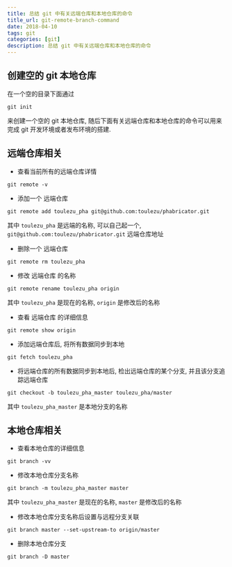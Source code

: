 ```yaml
---
title: 总结 git 中有关远端仓库和本地仓库的命令
title_url: git-remote-branch-command
date: 2018-04-10
tags: git
categories: [git]
description: 总结 git 中有关远端仓库和本地仓库的命令
---
```


## 创建空的 git 本地仓库

在一个空的目录下面通过

```
git init
```

来创建一个空的 git 本地仓库, 随后下面有关远端仓库和本地仓库的命令可以用来完成 git 开发环境或者发布环境的搭建.

## 远端仓库相关

- 查看当前所有的远端仓库详情

```
git remote -v
```

- 添加一个 远端仓库

```
git remote add toulezu_pha git@github.com:toulezu/phabricator.git
```

其中 `toulezu_pha` 是远端的名称, 可以自己起一个, `git@github.com:toulezu/phabricator.git` 远端仓库地址

- 删除一个 远端仓库

```
git remote rm toulezu_pha
```

- 修改 远端仓库 的名称

```
git remote rename toulezu_pha origin
```

其中 `toulezu_pha` 是现在的名称, `origin` 是修改后的名称

- 查看 远端仓库 的详细信息

```
git remote show origin
```

- 添加远端仓库后, 将所有数据同步到本地

```
git fetch toulezu_pha
```

- 将远端仓库的所有数据同步到本地后, 检出远端仓库的某个分支, 并且该分支追踪远端仓库

```
git checkout -b toulezu_pha_master toulezu_pha/master
```

其中 `toulezu_pha_master` 是本地分支的名称

## 本地仓库相关

- 查看本地仓库的详细信息

```
git branch -vv
```

- 修改本地仓库分支名称

```
git branch -m toulezu_pha_master master
```

其中 `toulezu_pha_master` 是现在的名称, `master` 是修改后的名称

- 修改本地仓库分支名称后设置与远程分支关联

```
git branch master --set-upstream-to origin/master
```

- 删除本地仓库分支

```
git branch -D master
```
